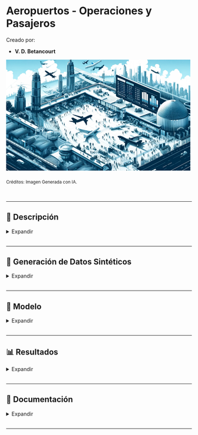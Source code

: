 # Aeropuertos - Operaciones y Pasajeros



Creado por:

*  **V. D. Betancourt**


<img src="https://github.com/vbleal/Airports/blob/main/_Aero_Operations/Imag/DE_Aero_Op.png" width="500" height="300">

<sub>Créditos: Imagen Generada con IA.</sub>




<br>

---

## 📃 Descripción


<details>
<summary>Expandir </summary>

<br>


  
</details>





<br>

---
## 🧪 Generación de Datos Sintéticos

<details>
<summary>Expandir </summary>

<br>


  
</details>






<br>

---
## 🧮 Modelo

<details>
<summary>Expandir </summary>

<br>


  
</details>






<br>

---
##  📊 Resultados

<details>
<summary>Expandir </summary>

<br>


* **Operaciones Comerciales por Mees**

<img src="https://github.com/vbleal/Airports/blob/main/_Aero_Operations/Imag/Operaciones_Comerciales_Subplots_Meses.png" width="700" height="500">

<br>
<br>






* **Operaciones Comerciales Outliers**

<img src="https://github.com/vbleal/Airports/blob/main/_Aero_Operations/Imag/Operaciones_Comerciales_Outliers.png" width="700" height="500">

<br>
<br>




* **Operaciones Comerciales Tendencia**

<img src="https://github.com/vbleal/Airports/blob/main/_Aero_Operations/Imag/Operaciones_Comerciales_Tendencia.png" width="700" height="500">

<br>
<br>





* **Pasajeros Comerciales por Mes**

<img src="https://github.com/vbleal/Airports/blob/main/_Aero_Operations/Imag/Pasajeros_Comerciales_Subplots_Meses.png" width="700" height="500">

<br>
<br>






* **Pasajeros Comerciales Tendencia**

<img src="https://github.com/vbleal/Airports/blob/main/_Aero_Operations/Imag/Pasajeros_Comerciales_Tendencia.png" width="700" height="500">

<br>
<br>







* **Pronóstico Operaciones Comerciales**

<img src="https://github.com/vbleal/Airports/blob/main/_Aero_Operations/Imag/Forecast_Operaciones_Comerciales.png" width="700" height="500">







  
</details>








<br>

---
## 💼 Documentación

<details>
<summary>Expandir </summary>

<br>

[Reporte: Operaciones y Pasajeros](https://github.com/vbleal/Airports/blob/main/_Aero_Operations/Report/GH_Aeropuertos%20-%20Operaciones%20y%20Pasajeros.pdf)

  
</details>


<br>

---
